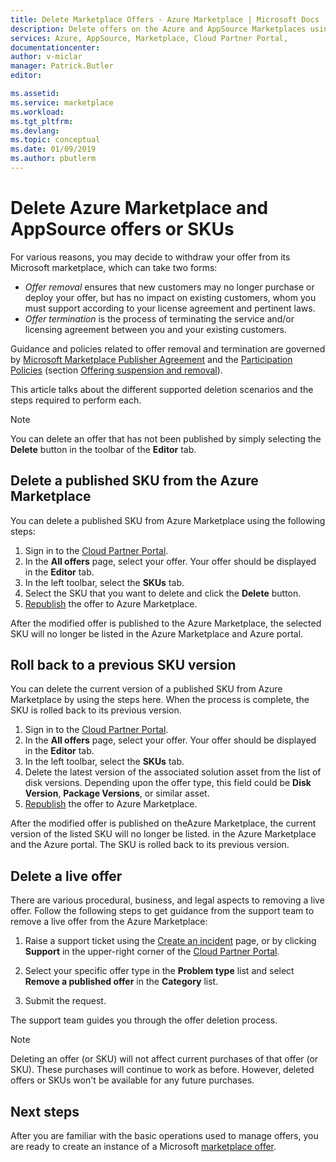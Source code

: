 ```yaml
---
title: Delete Marketplace Offers - Azure Marketplace | Microsoft Docs
description: Delete offers on the Azure and AppSource Marketplaces using the Cloud Partner Portal
services: Azure, AppSource, Marketplace, Cloud Partner Portal, 
documentationcenter:
author: v-miclar
manager: Patrick.Butler  
editor:

ms.assetid: 
ms.service: marketplace
ms.workload: 
ms.tgt_pltfrm: 
ms.devlang: 
ms.topic: conceptual
ms.date: 01/09/2019
ms.author: pbutlerm
---
```


# Delete Azure Marketplace and AppSource offers or SKUs

For various reasons, you may decide to withdraw your offer from its Microsoft marketplace, which can take two forms:

- *Offer removal* ensures that new customers may no longer purchase or deploy your offer, but has no impact on existing customers, whom you must support according to your license agreement and pertinent laws. 
- *Offer termination* is the process of terminating the service and/or licensing agreement between you and your existing customers. 

Guidance and policies related to offer removal and termination are governed by [Microsoft Marketplace Publisher Agreement](https://go.microsoft.com/fwlink/?LinkID=699560) and the [Participation Policies](https://azure.microsoft.com/support/legal/marketplace/participation-policies/)
(section [Offering suspension and removal](https://docs.microsoft.com/en-us/legal/marketplace/participation-policy#offering-suspension-and-removal)). 

This article talks about the different supported deletion scenarios and the steps required to perform each.  

> [!NOTE]
> You can delete an offer that has not been published by simply selecting the **Delete** button in the toolbar of the **Editor** tab.


## Delete a published SKU from the Azure Marketplace

You can delete a published SKU from Azure Marketplace using the following steps:

1.  Sign in to the [Cloud Partner Portal](https://cloudpartner.azure.com/).
2.  In the **All offers** page, select your offer.  Your offer should be displayed in the **Editor** tab.
3.  In the left toolbar, select the **SKUs** tab. 
4.  Select the SKU that you want to delete and click the **Delete** button.
5.  [Republish](./cpp-publish-offer.md) the offer to Azure Marketplace.

After the modified offer is published to the Azure Marketplace, the selected SKU will no longer be listed in the Azure Marketplace and Azure portal.


## Roll back to a previous SKU version

You can delete the current version of a published SKU from Azure Marketplace by using the steps here. When the process is complete, the SKU is rolled back to its previous version.

1. Sign in to the [Cloud Partner  Portal](https://cloudpartner.azure.com/).
2. In the **All offers** page, select your offer.  Your offer should be displayed in the **Editor** tab.
3. In the left toolbar, select the **SKUs** tab. 
4. Delete the latest version of the associated solution asset from the list of disk versions.  Depending upon the offer type, this field could be **Disk Version**, **Package Versions**, or similar asset. 
5. [Republish](./cpp-publish-offer.md) the offer to Azure Marketplace.

After the modified offer is published on theAzure Marketplace, the current version of the listed SKU will no longer be listed. in the Azure Marketplace and the Azure portal.  The SKU is rolled back to its previous version.


## Delete a live offer

There are various procedural, business, and legal aspects to removing a live offer. Follow the following steps to get guidance from the support team to remove a live offer from the Azure Marketplace:

1.  Raise a support ticket using the [Create an incident](https://go.microsoft.com/fwlink/?linkid=844975) page, or by
    clicking **Support** in the upper-right corner of the [Cloud Partner  Portal](https://cloudpartner.azure.com/).

2.  Select your specific offer type in the **Problem type** list and select **Remove a published offer** in the **Category** list.

3.  Submit the request.

The support team guides you through the offer deletion process.

> [!NOTE]
> Deleting an offer (or SKU) will not affect current purchases of that offer (or SKU). These purchases will continue to work as before. However, deleted offers or SKUs won't be available for any future purchases.


## Next steps

After you are familiar with the basic operations used to manage offers, you are ready to create an instance of a Microsoft [marketplace offer](../cpp-marketplace-offers.md).
